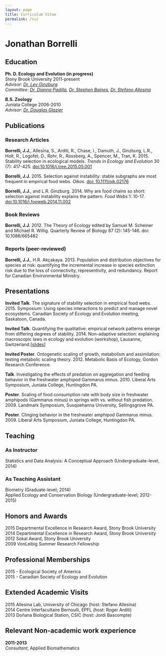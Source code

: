 ```yaml
---
layout: page
title: Curriculum Vitae
permalink: /cv/
---
```

# Jonathan Borrelli  

## Education
**Ph. D. Ecology and Evolution (in progress)**  
Stony Brook University 2011-present  
*Advisor: [Dr. Lev Ginzburg](http://life.bio.sunysb.edu/ee/ginzburglab/)*  
*Committee: [Dr. Dianna Padilla](http://life.bio.sunysb.edu/ee/padillalab/), [Dr. Stephen Baines](http://life.bio.sunysb.edu/ee/baineslab/), [Dr. Stefano Allesina](http://allesinalab.uchicago.edu/)*

**B.S. Zoology**  
Juniata College 2006-2010  
*Advisor: [Dr. Douglas Glazier](http://jcsites.juniata.edu/faculty/glazier/)*

## Publications 
### Research Articles
**Borrelli, J.J.**, Allesina, S., Arditi, R., Chase, I., Damuth, J., Ginzburg, L.R., Holt, R., Logofet, D., Rohr, R., Rossberg, A., Spencer, M., Tran, K. 2015. Stability selection in ecological models. *Trends in Ecology and Evolution* 30 (7): 417-425. [doi:10.1016/j.tree.2015.05.001](http://www.sciencedirect.com/science/article/pii/S0169534715001238) 

**Borrelli, J.J.** 2015. Selection against instability: stable subgraphs are most frequent in empirical food webs. *Oikos*. [doi: 10.1111/oik.02176](http://www.oikosjournal.org/accepted-article/selection-against-instability-stable-subgraphs-are-most-frequent-empirical-food)

**Borrelli, J.J.**, and L.R. Ginzburg. 2014. Why are food chains so short: selection against instability explains the pattern. *Food Webs* 1: 10-17. [doi:10.1016/j.fooweb.2014.11.002](http://www.sciencedirect.com/science/article/pii/S2352249614000056)

### Book Reviews

**Borrelli, J.J.** 2012. The Theory of Ecology edited by Samuel M. Scheiner and Michael R. Willig. Quarterly Review of Biology 87 (2): 145-146. doi: 10.1086/665482

### Reports (peer-reviewed)

**Borrelli, J.J.**, H.R. Akçakaya. 2013. Population and distribution objectives for species at risk: quantifying the incremental increase in species extinction risk due to the loss of connectivity, representivity, and redundancy. Report for Canadian Environmental Ministry.

## Presentations
**Invited Talk**. The signature of stability selection in empirical food webs. 2015. Symposium: Using species interactions to predict and manage novel ecosystems. Canadian Society of Ecology and Evolution meeting, Saskatoon, Canada.  

**Invited Talk**. Quantifying the qualitative: empirical network patterns emerge from differing degrees of stability. 2014. Non-adaptive selection: explaining macroscopic laws in ecology and evolution (workshop), Lausanne, Switzerland.[[slides](http://figshare.com/articles/Quantifying_the_qualitative_empirical_network_patterns_emerge_from_differing_degrees_of_stability/1256364)]

**Invited Poster**. Ontogenetic scaling of growth, metabolism and assimilation: testing metabolic scaling theory. 2012. Metabolic Basis of Ecology, Gordon Research Conference. 

**Talk**. Investigating the effects of predation on aggregation and feeding behavior in the freshwater amphipod Gammarus minus. 2010. Liberal Arts Symposium, Juniata College, Huntingdon PA. 

**Poster**. Scaling of food consumption rate with body size in freshwater amphipods (Gammarus minus) in springs with vs. without fish predation. 2009. Landmark Symposium, Susquehanna University, Sellingsgrove PA.  

**Poster**. Clinging behavior in the freshwater amphipod Gammarus minus. 2009. Liberal Arts Symposium, Juniata College, Huntingdon PA.

## Teaching
### As Instructor
Statistics and Data Analysis: A Conceptual Approach (Undergraduate-level, 2014)   

### As Teaching Assistant
Biometry (Graduate-level; 2014)  
Applied Ecology and Conservation Biology (Undergraduate-level; 2012-2015)  

## Honors and Awards
2015 Departmental Excellence in Research Award, Stony Brook University  
2014 Departmental Excellence in Research Award, Stony Brook University    
2012 Sokal Award, Stony Brook University  
2009 VonLeibig Summer Research Fellowship  

## Professional Memberships
2015 - Ecological Society of America  
2015 - Canadian Society of Ecology and Evolution  

## Extended Academic Visits
2015 Allesina Lab, University of Chicago (host: Stefano Allesina)  
2014 Centre Interfacultaire Bernoulli, EPFL (host: Roger Arditi)  
2013 Doñana Biological Station, CSIC (host: Jordi Bascompte)   

## Relevant Non-academic work experience
**2011-2013**  
*Consultant*, Applied Biomathematics
